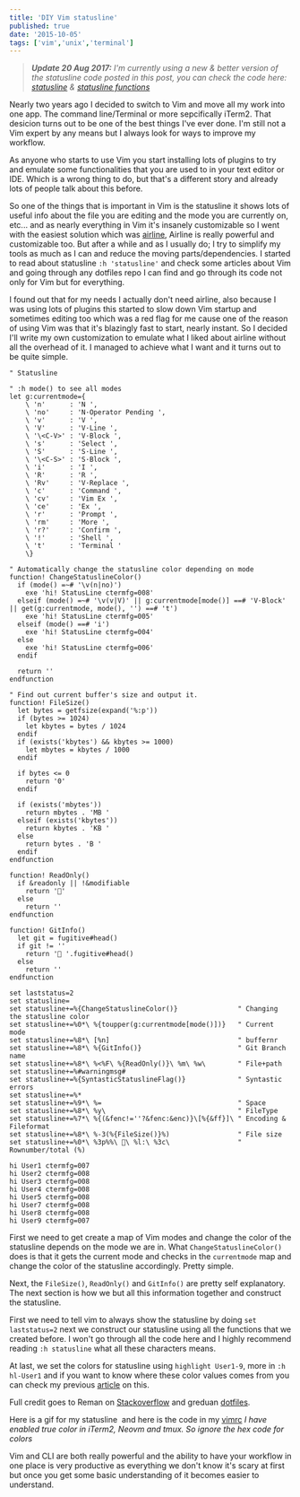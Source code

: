 ```yaml
---
title: 'DIY Vim statusline'
published: true
date: '2015-10-05'
tags: ['vim','unix','terminal']
---
```


> _**Update 20 Aug 2017:** I'm currently using a new & better version of the statusline code posted in this post,
> you can check the code here: [statusline](https://github.com/ahmedelgabri/dotfiles/blob/master/vim/.vim/plugin/statusline.vim) & [statusline functions](https://github.com/ahmedelgabri/dotfiles/blob/master/vim/.vim/autoload/statusline.vim)_

Nearly two years ago I decided to switch to Vim and move all my work into one
app. The command line/Terminal or more sepcifically iTerm2. That desicion turns
out to be one of the best things I've ever done. I'm still not a Vim expert by
any means but I always look for ways to improve my workflow.

As anyone who starts to use Vim you start installing lots of plugins to try and
emulate some functionalities that you are used to in your text editor or IDE.
Which is a wrong thing to do, but that's a different story and already lots of
people talk about this before.

So one of the things that is important in Vim is the statusline it shows lots of
useful info about the file you are editing and the mode you are currently on,
etc... and as nearly everything in Vim it's insanely customizable so I went with
the easiest solution which was
[airline](https://github.com/bling/vim-airline), Airline is really powerful and
customizable too. But after a while and as I usually do; I try to simplify my
tools as much as I can and reduce the moving parts/dependencies. I started to
read about statusline `:h 'statusline'` and check some articles about Vim and
going through any dotfiles repo I can find and go through its code not only for
Vim but for everything.

I found out that for my needs I actually don't need airline, also because I was
using lots of plugins this started to slow down Vim startup and sometimes
editing too which was a red flag for me cause one of the reason of using Vim was
that it's blazingly fast to start, nearly instant. So I decided I'll write my
own customization to emulate what I liked about airline without all the overhead
of it. I managed to achieve what I want and it turns out to be quite simple.

```vim
" Statusline

" :h mode() to see all modes
let g:currentmode={
    \ 'n'      : 'N ',
    \ 'no'     : 'N·Operator Pending ',
    \ 'v'      : 'V ',
    \ 'V'      : 'V·Line ',
    \ '\<C-V>' : 'V·Block ',
    \ 's'      : 'Select ',
    \ 'S'      : 'S·Line ',
    \ '\<C-S>' : 'S·Block ',
    \ 'i'      : 'I ',
    \ 'R'      : 'R ',
    \ 'Rv'     : 'V·Replace ',
    \ 'c'      : 'Command ',
    \ 'cv'     : 'Vim Ex ',
    \ 'ce'     : 'Ex ',
    \ 'r'      : 'Prompt ',
    \ 'rm'     : 'More ',
    \ 'r?'     : 'Confirm ',
    \ '!'      : 'Shell ',
    \ 't'      : 'Terminal '
    \}

" Automatically change the statusline color depending on mode
function! ChangeStatuslineColor()
  if (mode() =~# '\v(n|no)')
    exe 'hi! StatusLine ctermfg=008'
  elseif (mode() =~# '\v(v|V)' || g:currentmode[mode()] ==# 'V·Block' || get(g:currentmode, mode(), '') ==# 't')
    exe 'hi! StatusLine ctermfg=005'
  elseif (mode() ==# 'i')
    exe 'hi! StatusLine ctermfg=004'
  else
    exe 'hi! StatusLine ctermfg=006'
  endif

  return ''
endfunction

" Find out current buffer's size and output it.
function! FileSize()
  let bytes = getfsize(expand('%:p'))
  if (bytes >= 1024)
    let kbytes = bytes / 1024
  endif
  if (exists('kbytes') && kbytes >= 1000)
    let mbytes = kbytes / 1000
  endif

  if bytes <= 0
    return '0'
  endif

  if (exists('mbytes'))
    return mbytes . 'MB '
  elseif (exists('kbytes'))
    return kbytes . 'KB '
  else
    return bytes . 'B '
  endif
endfunction

function! ReadOnly()
  if &readonly || !&modifiable
    return ''
  else
    return ''
endfunction

function! GitInfo()
  let git = fugitive#head()
  if git != ''
    return ' '.fugitive#head()
  else
    return ''
endfunction

set laststatus=2
set statusline=
set statusline+=%{ChangeStatuslineColor()}               " Changing the statusline color
set statusline+=%0*\ %{toupper(g:currentmode[mode()])}   " Current mode
set statusline+=%8*\ [%n]                                " buffernr
set statusline+=%8*\ %{GitInfo()}                        " Git Branch name
set statusline+=%8*\ %<%F\ %{ReadOnly()}\ %m\ %w\        " File+path
set statusline+=%#warningmsg#
set statusline+=%{SyntasticStatuslineFlag()}             " Syntastic errors
set statusline+=%*
set statusline+=%9*\ %=                                  " Space
set statusline+=%8*\ %y\                                 " FileType
set statusline+=%7*\ %{(&fenc!=''?&fenc:&enc)}\[%{&ff}]\ " Encoding & Fileformat
set statusline+=%8*\ %-3(%{FileSize()}%)                 " File size
set statusline+=%0*\ %3p%%\ \ %l:\ %3c\                 " Rownumber/total (%)

hi User1 ctermfg=007
hi User2 ctermfg=008
hi User3 ctermfg=008
hi User4 ctermfg=008
hi User5 ctermfg=008
hi User7 ctermfg=008
hi User8 ctermfg=008
hi User9 ctermfg=007
```

First we need to get create a map of Vim modes and change the color of the
statusline depends on the mode we are in. What `ChangeStatuslineColor()` does
is that it gets the current mode and checks in the `currentmode` map and change
the color of the statusline accordingly. Pretty simple.

Next, the `FileSize()`, `ReadOnly()` and `GitInfo()` are pretty self
explanatory. The next section is how we but all this information together and
construct the statusline.

First we need to tell vim to always show the statusline by doing `set laststatus=2` next we construct our statusline using all the functions that we created before. I won't go through all the code here and I highly recommend reading `:h statusline` what all these characters means.

At last, we set the colors for statusline using `highlight User1-9`, more in `:h hl-User1` and if you want to know where these color values comes from you can
check my previous [article](/blog/custom-colors-in-your-zsh-prompt) on this.

Full credit goes to Reman on [Stackoverflow](http://stackoverflow.com/questions/5375240/a-more-useful-statusline-in-vim/10416234#10416234) and greduan [dotfiles](https://github.com/Greduan/dotfiles/blob/76e16dd8a04501db29989824af512c453550591d/vim/after/plugin/statusline.vim).

Here is a gif for my statusline <a href="/img/statusline.gif"><img src="/img/statusline.gif" alt=""></a> and here is the code in my [vimrc](https://github.com/ahmedelgabri/dotfiles/blob/c4f40c27b295ecfb7673bd29d373cab26b93379b/vim/vimrc.local#L302-L423) _I have enabled true color in iTerm2, Neovm and tmux. So ignore the hex code for colors_

Vim and CLI are both really powerful and the ability to have your workflow in
one place is very productive as everything we don't know it's scary at first but
once you get some basic understanding of it becomes easier to understand.

